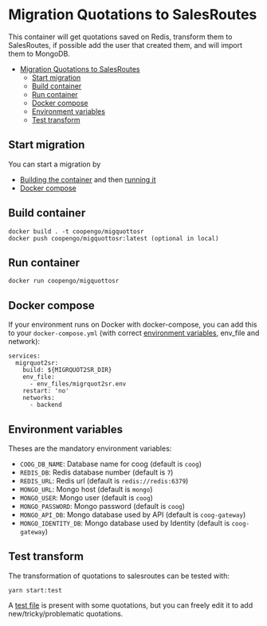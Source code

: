 # Migration Quotations to SalesRoutes

This container will get quotations saved on Redis, transform them to SalesRoutes, if possible add the user that created them, and will import them to MongoDB.

- [Migration Quotations to SalesRoutes](#migration-quotations-to-salesroutes)
  - [Start migration](#start-migration)
  - [Build container](#build-container)
  - [Run container](#run-container)
  - [Docker compose](#docker-compose)
  - [Environment variables](#environment-variables)
  - [Test transform](#test-transform)

## Start migration

You can start a migration by
- [Building the container](#build-container) and then [running it](#run-container)
- [Docker compose](#docker-compose)

## Build container

```
docker build . -t coopengo/migquottosr
docker push coopengo/migquottosr:latest (optional in local)
```

## Run container

```
docker run coopengo/migquottosr
```

## Docker compose

If your environment runs on Docker with docker-compose, you can add this to your `docker-compose.yml` (with correct [environment variables](#environment-variables), env_file and network):

```
services:
  migrquot2sr:
    build: ${MIGRQUOT2SR_DIR}
    env_file:
      - env_files/migrquot2sr.env
    restart: 'no'
    networks:
      - backend
```

## Environment variables

Theses are the mandatory environment variables:

- `COOG_DB_NAME`: Database name for coog (default is `coog`)
- `REDIS_DB`: Redis database number (default is `7`)
- `REDIS_URL`: Redis url (default is `redis://redis:6379`)
- `MONGO_URL`: Mongo host (default is `mongo`)
- `MONGO_USER`: Mongo user (default is `coog`)
- `MONGO_PASSWORD`: Mongo password (default is `coog`)
- `MONGO_API_DB`: Mongo database used by API (default is `coog-gateway`)
- `MONGO_IDENTITY_DB`: Mongo database used by Identity (default is `coog-gateway`)

## Test transform

The transformation of quotations to salesroutes can be tested with:

```
yarn start:test
```

A [test file](./src/test/quotations.json) is present with some quotations, but you can freely edit it to add new/tricky/problematic quotations.
